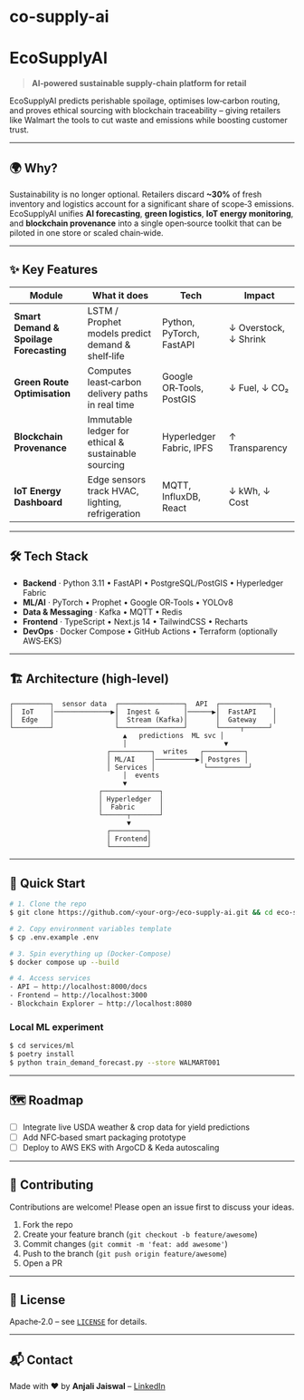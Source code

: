 # co-supply-ai

# EcoSupplyAI

> **AI‑powered sustainable supply‑chain platform for retail**

EcoSupplyAI predicts perishable spoilage, optimises low‑carbon routing, and proves ethical sourcing with blockchain traceability – giving retailers like Walmart the tools to cut waste and emissions while boosting customer trust.

---

## 🌍 Why?

Sustainability is no longer optional. Retailers discard **\~30%** of fresh inventory and logistics account for a significant share of scope‑3 emissions. EcoSupplyAI unifies **AI forecasting**, **green logistics**, **IoT energy monitoring**, and **blockchain provenance** into a single open‑source toolkit that can be piloted in one store or scaled chain‑wide.

---

## ✨ Key Features

| Module                                  | What it does                                        | Tech                     | Impact                |
| --------------------------------------- | --------------------------------------------------- | ------------------------ | --------------------- |
| **Smart Demand & Spoilage Forecasting** | LSTM / Prophet models predict demand & shelf‑life   | Python, PyTorch, FastAPI | ↓ Overstock, ↓ Shrink |
| **Green Route Optimisation**            | Computes least‑carbon delivery paths in real time   | Google OR‑Tools, PostGIS | ↓ Fuel, ↓ CO₂         |
| **Blockchain Provenance**               | Immutable ledger for ethical & sustainable sourcing | Hyperledger Fabric, IPFS | ↑ Transparency        |
| **IoT Energy Dashboard**                | Edge sensors track HVAC, lighting, refrigeration    | MQTT, InfluxDB, React    | ↓ kWh, ↓ Cost         |

---

## 🛠️ Tech Stack

* **Backend** · Python 3.11 • FastAPI • PostgreSQL/PostGIS • Hyperledger Fabric
* **ML/AI** · PyTorch • Prophet • Google OR‑Tools • YOLOv8
* **Data & Messaging** · Kafka • MQTT • Redis
* **Frontend** · TypeScript • Next.js 14 • TailwindCSS • Recharts
* **DevOps** · Docker Compose • GitHub Actions • Terraform (optionally AWS‑EKS)

---

## 🏗️ Architecture (high‑level)

```
┌─────────┐  sensor data  ┌────────────────┐  API  ┌────────────┐
│  IoT    │──────────────▶│  Ingest &      │──────▶│  FastAPI    │
│  Edge   │               │  Stream (Kafka)│       │  Gateway    │
└─────────┘               └────────────────┘       └─────┬──────┘
                            ▲   predictions  ML svc │
                            │                        ▼
                        ┌──────────┐  writes   ┌──────────┐
                        │ ML/AI    │──────────▶│ Postgres │
                        │ Services │            └──────────┘
                            │  events
                            ▼
                      ┌──────────────┐
                      │ Hyperledger  │
                      │  Fabric      │
                      └──────┬───────┘
                             ▼
                        ┌─────────┐
                        │ Frontend│
                        └─────────┘
```

---

## 🚀 Quick Start

```bash
# 1. Clone the repo
$ git clone https://github.com/<your‑org>/eco-supply-ai.git && cd eco-supply-ai

# 2. Copy environment variables template
$ cp .env.example .env

# 3. Spin everything up (Docker‑Compose)
$ docker compose up --build

# 4. Access services
- API – http://localhost:8000/docs
- Frontend – http://localhost:3000
- Blockchain Explorer – http://localhost:8080
```

### Local ML experiment

```bash
$ cd services/ml
$ poetry install
$ python train_demand_forecast.py --store WALMART001
```

---

## 🗺️ Roadmap

* [ ] Integrate live USDA weather & crop data for yield predictions
* [ ] Add NFC‑based smart packaging prototype
* [ ] Deploy to AWS EKS with ArgoCD & Keda autoscaling

---

## 🤝 Contributing

Contributions are welcome! Please open an issue first to discuss your ideas.

1. Fork the repo
2. Create your feature branch (`git checkout -b feature/awesome`)
3. Commit changes (`git commit -m 'feat: add awesome'`)
4. Push to the branch (`git push origin feature/awesome`)
5. Open a PR

---

## 📄 License

Apache‑2.0 – see [`LICENSE`](LICENSE) for details.

---

## 📬 Contact

Made with ♥ by **Anjali Jaiswal** – [LinkedIn](https://www.linkedin.com/in/anjali‑jaiswal/)
